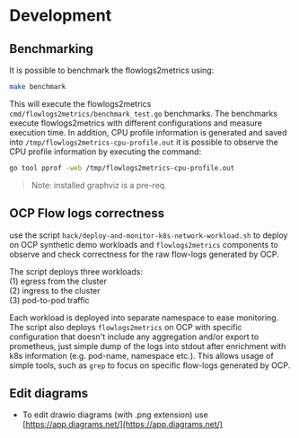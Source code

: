 # Development

## Benchmarking

It is possible to benchmark the flowlogs2metrics using:
```bash
make benchmark
```  

This will execute the flowlogs2metrics `cmd/flowlogs2metrics/benchmark_test.go` benchmarks. 
The benchmarks execute flowlogs2metrics with different configurations and measure execution time.
In addition, CPU profile information is generated and saved into `/tmp/flowlogs2metrics-cpu-profile.out` 
it is possible to observe the CPU profile information by executing the command:
```bash
go tool pprof -web /tmp/flowlogs2metrics-cpu-profile.out
```
> Note: installed graphviz is a pre-req. 

## OCP Flow logs correctness

use the script `hack/deploy-and-monitor-k8s-network-workload.sh` to deploy on OCP synthetic demo workloads 
and `flowlogs2metrics` components to observe and check correctness for the raw flow-logs generated by OCP. 

The script deploys three workloads:  
(1) egress from the cluster   
(2) ingress to the cluster  
(3) pod-to-pod traffic  

Each workload is deployed into separate namespace to ease monitoring.
The script also deploys `flowlogs2metrics` on OCP with specific configuration that doesn't include any 
aggregation and/or export to prometheus, just simple dump of the logs into stdout after enrichment with 
k8s information (e.g. pod-name, namespace etc.). This allows usage of simple tools, such as `grep` to
focus on specific flow-logs generated by OCP.

## Edit diagrams
- To edit drawio diagrams (with .png extension) use [https://app.diagrams.net/](https://app.diagrams.net/)

